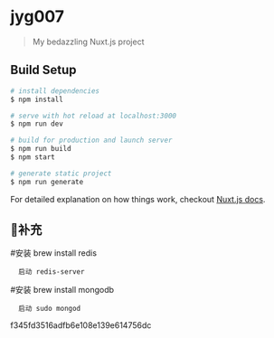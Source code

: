 # jyg007

> My bedazzling Nuxt.js project

## Build Setup

``` bash
# install dependencies
$ npm install

# serve with hot reload at localhost:3000
$ npm run dev

# build for production and launch server
$ npm run build
$ npm start

# generate static project
$ npm run generate
```

For detailed explanation on how things work, checkout [Nuxt.js docs](https://nuxtjs.org).


## 补充
#安装 brew install redis

      启动 redis-server

#安装 brew install mongodb

      启动 sudo mongod


f345fd3516adfb6e108e139e614756dc